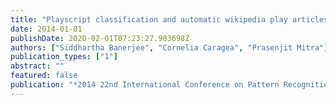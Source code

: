 ```yaml
---
title: "Playscript classification and automatic wikipedia play articles generation"
date: 2014-01-01
publishDate: 2020-02-01T07:23:27.903698Z
authors: ["Siddhartha Banerjee", "Cornelia Caragea", "Prasenjit Mitra"]
publication_types: ["1"]
abstract: ""
featured: false
publication: "*2014 22nd International Conference on Pattern Recognition (ICPR)*"
---
```


